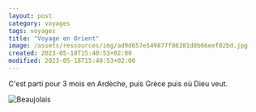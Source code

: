 ```yaml
--- 
layout: post 
category: voyages
tags: voyages
title: "Voyage en Orient" 
image: /assets/ressources/img/ad9d657e549877f86381d8b66eef02bd.jpg
created: 2023-05-18T15:40:53+02:00
modified: 2023-05-18T15:40:53+02:00
---
```


C'est parti pour 3 mois en Ardèche, puis Grèce puis où Dieu veut. 

<!-- more -->
![Beaujolais](https://ibb.co/S5fvTTP) 

